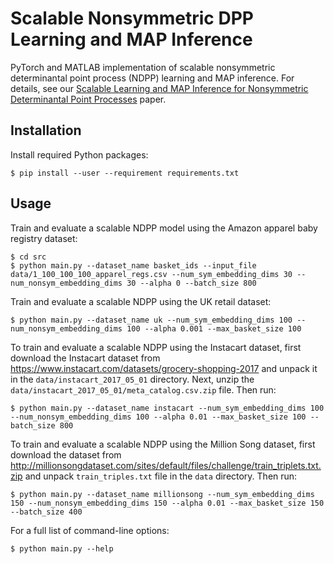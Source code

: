 # Scalable Nonsymmetric DPP Learning and MAP Inference
PyTorch and MATLAB implementation of scalable nonsymmetric determinantal point process (NDPP) learning and MAP inference.  For 
details, see our [Scalable Learning and MAP Inference for Nonsymmetric Determinantal Point Processes](https://arxiv.org/abs/2006.09862)
paper.

## Installation
Install required Python packages:
```console
$ pip install --user --requirement requirements.txt
```

## Usage
Train and evaluate a scalable NDPP model using the Amazon apparel baby registry 
dataset:
```console
$ cd src
$ python main.py --dataset_name basket_ids --input_file data/1_100_100_100_apparel_regs.csv --num_sym_embedding_dims 30 --num_nonsym_embedding_dims 30 --alpha 0 --batch_size 800
```

Train and evaluate a scalable NDPP using the UK retail dataset:
```console
$ python main.py --dataset_name uk --num_sym_embedding_dims 100 --num_nonsym_embedding_dims 100 --alpha 0.001 --max_basket_size 100
```

To train and evaluate a scalable NDPP using the Instacart dataset, first download the Instacart dataset 
from https://www.instacart.com/datasets/grocery-shopping-2017 and unpack it in the 
`data/instacart_2017_05_01` directory.  Next, unzip the `data/instacart_2017_05_01/meta_catalog.csv.zip` file.  Then run:
```console
$ python main.py --dataset_name instacart --num_sym_embedding_dims 100 --num_nonsym_embedding_dims 100 --alpha 0.01 --max_basket_size 100 --batch_size 800
```

To train and evaluate a scalable NDPP using the Million Song dataset, first download the dataset 
from http://millionsongdataset.com/sites/default/files/challenge/train_triplets.txt.zip and unpack `train_triples.txt` file in the `data` directory. Then run:
```console
$ python main.py --dataset_name millionsong --num_sym_embedding_dims 150 --num_nonsym_embedding_dims 150 --alpha 0.01 --max_basket_size 150 --batch_size 400
```

For a full list of command-line options:
```console
$ python main.py --help
```

